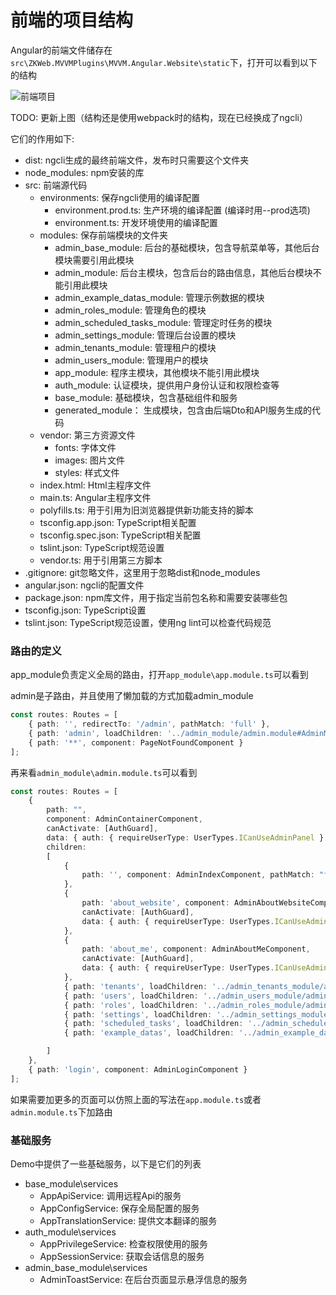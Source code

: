 # 前端的项目结构

Angular的前端文件储存在`src\ZKWeb.MVVMPlugins\MVVM.Angular.Website\static`下，打开可以看到以下的结构

![前端项目](img/frontend_struction.jpg)

TODO: 更新上图（结构还是使用webpack时的结构，现在已经换成了ngcli）

它们的作用如下:

- dist: ngcli生成的最终前端文件，发布时只需要这个文件夹
- node_modules: npm安装的库
- src: 前端源代码
  - environments: 保存ngcli使用的编译配置
    - environment.prod.ts: 生产环境的编译配置 (编译时用--prod选项)
    - environment.ts: 开发环境使用的编译配置
  - modules: 保存前端模块的文件夹
    - admin_base_module: 后台的基础模块，包含导航菜单等，其他后台模块需要引用此模块
    - admin_module: 后台主模块，包含后台的路由信息，其他后台模块不能引用此模块
    - admin_example_datas_module: 管理示例数据的模块
    - admin_roles_module: 管理角色的模块
    - admin_scheduled_tasks_module: 管理定时任务的模块
    - admin_settings_module: 管理后台设置的模块
    - admin_tenants_module: 管理租户的模块
    - admin_users_module: 管理用户的模块
    - app_module: 程序主模块，其他模块不能引用此模块
    - auth_module: 认证模块，提供用户身份认证和权限检查等
    - base_module: 基础模块，包含基础组件和服务
    - generated_module： 生成模块，包含由后端Dto和API服务生成的代码
  - vendor: 第三方资源文件
    - fonts: 字体文件
    - images: 图片文件
    - styles: 样式文件
  - index.html: Html主程序文件
  - main.ts: Angular主程序文件
  - polyfills.ts: 用于引用为旧浏览器提供新功能支持的脚本
  - tsconfig.app.json: TypeScript相关配置
  - tsconfig.spec.json: TypeScript相关配置
  - tslint.json: TypeScript规范设置
  - vendor.ts: 用于引用第三方脚本
- .gitignore: git忽略文件，这里用于忽略dist和node_modules
- angular.json: ngcli的配置文件
- package.json: npm库文件，用于指定当前包名称和需要安装哪些包
- tsconfig.json: TypeScript设置
- tslint.json: TypeScript规范设置，使用ng lint可以检查代码规范

### **路由的定义**

app_module负责定义全局的路由，打开`app_module\app.module.ts`可以看到

admin是子路由，并且使用了懒加载的方式加载admin_module

``` typescript
const routes: Routes = [
    { path: '', redirectTo: '/admin', pathMatch: 'full' },
    { path: 'admin', loadChildren: '../admin_module/admin.module#AdminModule' },
    { path: '**', component: PageNotFoundComponent }
];
```

再来看`admin_module\admin.module.ts`可以看到

``` typescript
const routes: Routes = [
    {
        path: "",
        component: AdminContainerComponent,
        canActivate: [AuthGuard],
        data: { auth: { requireUserType: UserTypes.ICanUseAdminPanel } },
        children:
        [
            {
                path: '', component: AdminIndexComponent, pathMatch: "full"
            },
            {
                path: 'about_website', component: AdminAboutWebsiteComponent,
                canActivate: [AuthGuard],
                data: { auth: { requireUserType: UserTypes.ICanUseAdminPanel } }
            },
            {
                path: 'about_me', component: AdminAboutMeComponent,
                canActivate: [AuthGuard],
                data: { auth: { requireUserType: UserTypes.ICanUseAdminPanel } }
            },
            { path: 'tenants', loadChildren: '../admin_tenants_module/admin_tenants.module#AdminTenantsModule' },
            { path: 'users', loadChildren: '../admin_users_module/admin_users.module#AdminUsersModule' },
            { path: 'roles', loadChildren: '../admin_roles_module/admin_roles.module#AdminRolesModule' },
            { path: 'settings', loadChildren: '../admin_settings_module/admin_settings.module#AdminSettingsModule' },
            { path: 'scheduled_tasks', loadChildren: '../admin_scheduled_tasks_module/admin_scheduled_tasks.module#AdminScheduledTasksModule' },
            { path: 'example_datas', loadChildren: '../admin_example_datas_module/admin_example_datas.module#AdminExampleDatasModule' }

        ]
    },
    { path: 'login', component: AdminLoginComponent } 
];
```

如果需要加更多的页面可以仿照上面的写法在`app.module.ts`或者`admin.module.ts`下加路由

### **基础服务**

Demo中提供了一些基础服务，以下是它们的列表

- base_module\services
  - AppApiService: 调用远程Api的服务
  - AppConfigService: 保存全局配置的服务
  - AppTranslationService: 提供文本翻译的服务
- auth_module\services
  - AppPrivilegeService: 检查权限使用的服务
  - AppSessionService: 获取会话信息的服务
- admin_base_module\services
  - AdminToastService: 在后台页面显示悬浮信息的服务
